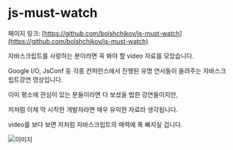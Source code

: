 # js-must-watch

페이지 링크: [https://github.com/bolshchikov/js-must-watch](https://github.com/bolshchikov/js-must-watch)

자바스크립트를 사랑하는 분이라면 꼭 봐야 할 video 자료를 모았습니다.

Google I/O, JsConf 등 각종 컨퍼런스에서 진행된 유명 연사들이 들려주는 자바스크립트강연 영상입니다.

이미 평소에 관심이 있는 분들이라면 다 보셨을 법한 강연들이지만,

저처럼 이제 막 시작한 개발자라면 매우 유익한 자료라 생각됩니다.

video를 보다 보면 저처럼 자바스크립트의 매력에 푹 빠지실 겁니다.


![이미지](../img/004$09.png)
